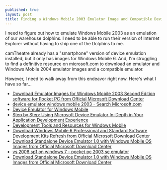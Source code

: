 ```yaml
---
published: true
layout: post
title: Finding a Windows Mobile 2003 Emulator Image and Compatible Device Emulator
---
```


I need to figure out how to emulate Wndows Mobile 2003 as an emulation of our warehouse dolphins. I need to be able to run their version of Internet Explorer without having to ship one of the Dolphins to me.

camTheatre already has a "smartphone" version of device emulation installed, but it only has images for Windows Mobile 6. And, I'm struggling to find a definitive resource on microsoft.com to download an emulator and Windows Mobile 2004 emulator images and a compatible emulator.

However, I need to walk away from this endeavor right now. Here's what I have so far...

* [Download Emulator Images for Windows Mobile 2003 Second Edition software for Pocket PC from Official Microsoft Download Center](http://webcache.googleusercontent.com/search?q=cache:YXj18fUePS0J:www.microsoft.com/en-au/download/details.aspx%3Fid%3D13022%26SearchToggle%3Dtrue%266B49FDFB-8E5B-4B07-BC31-15695C5A2143%3D1%26NavToggle%3DTrue+&cd=9&hl=en&ct=clnk&gl=us)
* [device emulator windows mobile 2003 - Search Microsoft.com](https://www.microsoft.com/en-us/Search/result.aspx?q=device%20emulator%20windows%20mobile%202003)
* [Device Emulator for Windows Mobile](https://msdn.microsoft.com/en-us/library/bb158519.aspx)
* [Step by Step: Using Microsoft Device Emulator In-Depth in Your Application Development Experience](https://msdn.microsoft.com/en-us/library/bb278114.aspx)
* [Development Tools and Resources for Windows Mobile](https://msdn.microsoft.com/en-us/library/bb158509.aspx)
* [Download Windows Mobile 6 Professional and Standard Software Development Kits Refresh from Official Microsoft Download Center](https://www.microsoft.com/en-us/download/details.aspx?id=6135)
* [Download Standalone Device Emulator 1.0 with Windows Mobile OS Images from Official Microsoft Download Center](https://www.microsoft.com/en-us/download/details.aspx?id=20259)
* [vs 2008 sp1 on windows 7 - pocket pc 2003 se emulator](https://social.msdn.microsoft.com/Forums/en-US/3a17d384-0cd0-40ce-8bf9-f47dcc4e902f/vs-2008-sp1-on-windows-7-pocket-pc-2003-se-emulator?forum=microsoftdeviceemu)
* [Download Standalone Device Emulator 1.0 with Windows Mobile OS Images from Official Microsoft Download Center](https://www.microsoft.com/en-us/download/details.aspx?id=20259)